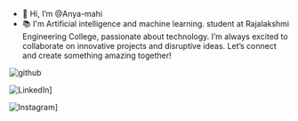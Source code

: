 - 👋 Hi, I’m @Anya-mahi
- 📚 I'm Artificial intelligence and machine learning. student at Rajalakshmi Engineering College, passionate about technology. I’m always excited to collaborate on innovative projects and disruptive ideas. Let’s connect and create something amazing together!

![github](https://img.shields.io/badge/GitHub-000000?style=for-the-badge&logo=GitHub&logoColor=white)

![LinkedIn](https://img.shields.io/badge/LinkedIn-40AEF0?style=for-the-badge&logo=linkedIn&logoColor=white)]

![Instagram](https://img.shields.io/badge/Instagram-FF0069?style=for-the-badge&logo=Instagram&logoColor=white)]



